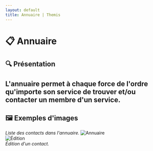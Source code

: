 ```yaml
---
layout: default
title: Annuaire | Themis
---
```


# 📋 **Annuaire**

## 🔍 **Présentation**  

L'**annuaire** permet à chaque force de l'ordre qu'importe son service de trouver et/ou contacter un membre d'un service.
---

## 🖼️ **Exemples d'images**  

*Liste des contacts dans l'annuaire.*
![Annuaire](https://i.imgur.com/BNVlpg7.png)  
![Édition](https://i.imgur.com/rcCHLOV.png)  
*Édition d'un contact.*
